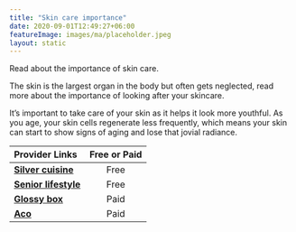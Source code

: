 ```yaml
---
title: "Skin care importance"
date: 2020-09-01T12:49:27+06:00
featureImage: images/ma/placeholder.jpeg
layout: static
---
```


Read about the importance of skin care.

The skin is the largest organ in the body but often gets neglected, read more about the importance of looking after your skincare.

It’s important to take care of your skin as it helps it look more youthful. As you age, your skin cells regenerate less frequently, which means your skin can start to show signs of aging and lose that jovial radiance.

| Provider Links      | Free or Paid  |  
| :-----------          | :--------------:      |  
| [**Silver cuisine**](https://blog.silvercuisine.com/skin-care-for-seniors/) | Free | 
| [**Senior lifestyle**](https://www.seniorlifestyle.com/resources/blog/skin-care-tips-for-older-adults/) | Free | 
| [**Glossy box**](https://www.glossybox.co.uk/) | Paid | 
| [**Aco**](https://www.awin1.com/cread.php?awinmid=47631&awinaffid=1198638&ued=https%3A%2F%2Facoskincare.co.uk%2F) | Paid | 
  

<br/><br/>






